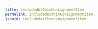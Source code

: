 ```yaml
---
title: includedWithinConsignmentItem
permalink: includedWithinConsignmentItem
jsonid: includedwithinconsignmentitem
---
```

